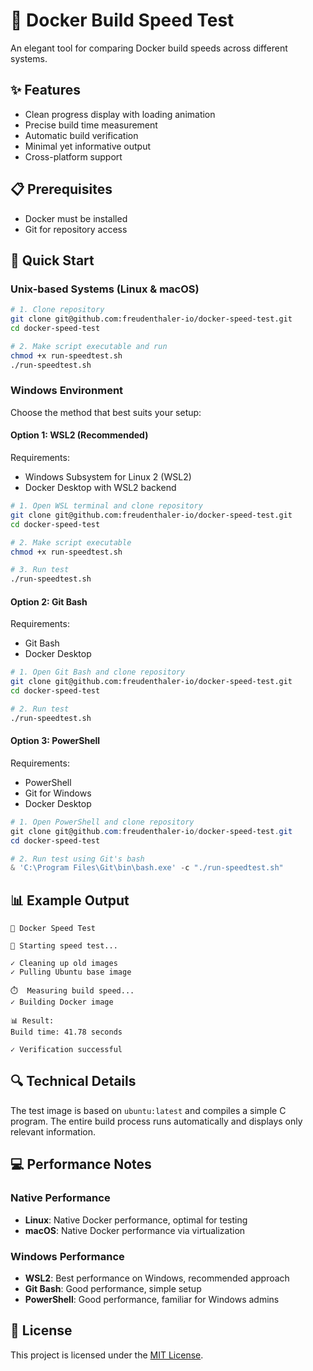 # 🚀 Docker Build Speed Test

An elegant tool for comparing Docker build speeds across different systems.

## ✨ Features

- Clean progress display with loading animation
- Precise build time measurement
- Automatic build verification
- Minimal yet informative output
- Cross-platform support

## 📋 Prerequisites

- Docker must be installed
- Git for repository access

## 🚀 Quick Start

### Unix-based Systems (Linux & macOS)

```bash
# 1. Clone repository
git clone git@github.com:freudenthaler-io/docker-speed-test.git
cd docker-speed-test

# 2. Make script executable and run
chmod +x run-speedtest.sh
./run-speedtest.sh
```

### Windows Environment

Choose the method that best suits your setup:

#### Option 1: WSL2 (Recommended)
Requirements:
- Windows Subsystem for Linux 2 (WSL2)
- Docker Desktop with WSL2 backend

```bash
# 1. Open WSL terminal and clone repository
git clone git@github.com:freudenthaler-io/docker-speed-test.git
cd docker-speed-test

# 2. Make script executable
chmod +x run-speedtest.sh

# 3. Run test
./run-speedtest.sh
```

#### Option 2: Git Bash
Requirements:
- Git Bash
- Docker Desktop

```bash
# 1. Open Git Bash and clone repository
git clone git@github.com:freudenthaler-io/docker-speed-test.git
cd docker-speed-test

# 2. Run test
./run-speedtest.sh
```

#### Option 3: PowerShell
Requirements:
- PowerShell
- Git for Windows
- Docker Desktop

```powershell
# 1. Open PowerShell and clone repository
git clone git@github.com:freudenthaler-io/docker-speed-test.git
cd docker-speed-test

# 2. Run test using Git's bash
& 'C:\Program Files\Git\bin\bash.exe' -c "./run-speedtest.sh"
```

## 📊 Example Output

```
🚀 Docker Speed Test

🔄 Starting speed test...

✓ Cleaning up old images
✓ Pulling Ubuntu base image

⏱️  Measuring build speed...
✓ Building Docker image

📊 Result:
Build time: 41.78 seconds

✓ Verification successful
```

## 🔍 Technical Details

The test image is based on `ubuntu:latest` and compiles a simple C program. The entire build process runs automatically and displays only relevant information.

## 💻 Performance Notes

### Native Performance
- **Linux**: Native Docker performance, optimal for testing
- **macOS**: Native Docker performance via virtualization

### Windows Performance
- **WSL2**: Best performance on Windows, recommended approach
- **Git Bash**: Good performance, simple setup
- **PowerShell**: Good performance, familiar for Windows admins

## 📜 License

This project is licensed under the [MIT License](LICENSE).

